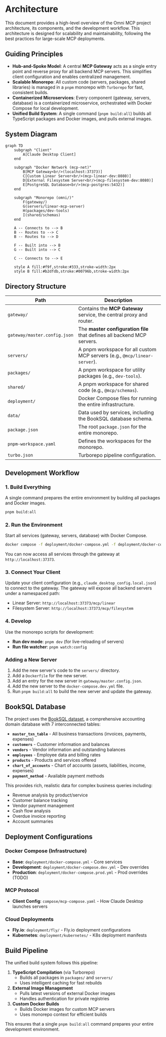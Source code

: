 # Architecture

This document provides a high-level overview of the Omni MCP project architecture, its components, and the development workflow. This architecture is designed for scalability and maintainability, following the best practices for large-scale MCP deployments.

## Guiding Principles

- **Hub-and-Spoke Model**: A central **MCP Gateway** acts as a single entry point and reverse proxy for all backend MCP servers. This simplifies client configuration and enables centralized management.
- **Scalable Monorepo**: All custom code (servers, packages, shared libraries) is managed in a `pnpm` monorepo with `Turborepo` for fast, consistent builds.
- **Containerized Microservices**: Every component (gateway, servers, database) is a containerized microservice, orchestrated with Docker Compose for local development.
- **Unified Build System**: A single command (`pnpm build:all`) builds all TypeScript packages and Docker images, and pulls external images.

## System Diagram

```mermaid
graph TD
    subgraph "Client"
        A[Claude Desktop Client]
    end

    subgraph "Docker Network (mcp-net)"
        B[MCP Gateway<br/>(localhost:37373)]
        C[Custom Linear Server<br/>(mcp-linear-dev:8080)]
        D[External Filesystem Server<br/>(mcp-filesystem-dev:8080)]
        E[PostgreSQL Database<br/>(mcp-postgres:5432)]
    end

    subgraph "Monorepo (omni/)"
        F(gateway/)
        G(servers/linear-mcp-server)
        H(packages/dev-tools)
        I(shared/schemas)
    end

    A -- Connects to --> B
    B -- Routes to --> C
    B -- Routes to --> D

    F -- Built into --> B
    G -- Built into --> C

    C -- Connects to --> E

    style A fill:#f9f,stroke:#333,stroke-width:2px
    style B fill:#b2dfdb,stroke:#00796b,stroke-width:2px
```

## Directory Structure

| Path                         | Description                                                               |
| ---------------------------- | ------------------------------------------------------------------------- |
| `gateway/`                   | Contains the **MCP Gateway** service, the central proxy and router.       |
| `gateway/master.config.json` | The **master configuration file** that defines all backend MCP servers.   |
| `servers/`                   | A pnpm workspace for all custom MCP servers (e.g., `@mcp/linear-server`). |
| `packages/`                  | A pnpm workspace for utility packages (e.g., `dev-tools`).                |
| `shared/`                    | A pnpm workspace for shared code (e.g., `@mcp/schemas`).                  |
| `deployment/`                | Docker Compose files for running the entire infrastructure.               |
| `data/`                      | Data used by services, including the BookSQL database schema.             |
| `package.json`               | The root `package.json` for the entire monorepo.                          |
| `pnpm-workspace.yaml`        | Defines the workspaces for the monorepo.                                  |
| `turbo.json`                 | Turborepo pipeline configuration.                                         |

## Development Workflow

### 1. Build Everything

A single command prepares the entire environment by building all packages and Docker images.

```bash
pnpm build:all
```

### 2. Run the Environment

Start all services (gateway, servers, database) with Docker Compose.

```bash
docker compose -f deployment/docker-compose.yml -f deployment/docker-compose.dev.yml up -d
```

You can now access all services through the gateway at `http://localhost:37373`.

### 3. Connect Your Client

Update your client configuration (e.g., `claude_desktop_config.local.json`) to connect to the gateway. The gateway will expose all backend servers under a namespaced path:

- Linear Server: `http://localhost:37373/mcp/linear`
- Filesystem Server: `http://localhost:37373/mcp/filesystem`

### 4. Develop

Use the monorepo scripts for development:

- **Run dev mode**: `pnpm dev` (for live-reloading of servers)
- **Run file watcher**: `pnpm watch:config`

### Adding a New Server

1.  Add the new server's code to the `servers/` directory.
2.  Add a `Dockerfile` for the new server.
3.  Add an entry for the new server in `gateway/master.config.json`.
4.  Add the new server to the `docker-compose.dev.yml` file.
5.  Run `pnpm build:all` to build the new server and update the gateway.

## BookSQL Database

The project uses the [BookSQL dataset](https://github.com/Exploration-Lab/BookSQL/tree/main/DATA), a comprehensive accounting domain database with 7 interconnected tables:

- **`master_txn_table`** - All business transactions (invoices, payments, expenses)
- **`customers`** - Customer information and balances
- **`vendors`** - Vendor information and outstanding balances
- **`employees`** - Employee data and billing rates
- **`products`** - Products and services offered
- **`chart_of_accounts`** - Chart of accounts (assets, liabilities, income, expenses)
- **`payment_method`** - Available payment methods

This provides rich, realistic data for complex business queries including:

- Revenue analysis by product/service
- Customer balance tracking
- Vendor payment management
- Cash flow analysis
- Overdue invoice reporting
- Account summaries

## Deployment Configurations

### Docker Compose (Infrastructure)

- **Base**: `deployment/docker-compose.yml` - Core services
- **Development**: `deployment/docker-compose.dev.yml` - Dev overrides
- **Production**: `deployment/docker-compose.prod.yml` - Prod overrides (TODO)

### MCP Protocol

- **Client Config**: `compose/mcp-compose.yaml` - How Claude Desktop launches servers

### Cloud Deployments

- **Fly.io**: `deployment/fly/` - Fly.io deployment configurations
- **Kubernetes**: `deployment/kubernetes/` - K8s deployment manifests

## Build Pipeline

The unified build system follows this pipeline:

1. **TypeScript Compilation** (via Turborepo)
   - Builds all packages in `packages/` and `servers/`
   - Uses intelligent caching for fast rebuilds
2. **External Image Management**
   - Pulls latest versions of external Docker images
   - Handles authentication for private registries
3. **Custom Docker Builds**
   - Builds Docker images for custom MCP servers
   - Uses monorepo context for efficient builds

This ensures that a single `pnpm build:all` command prepares your entire development environment.
